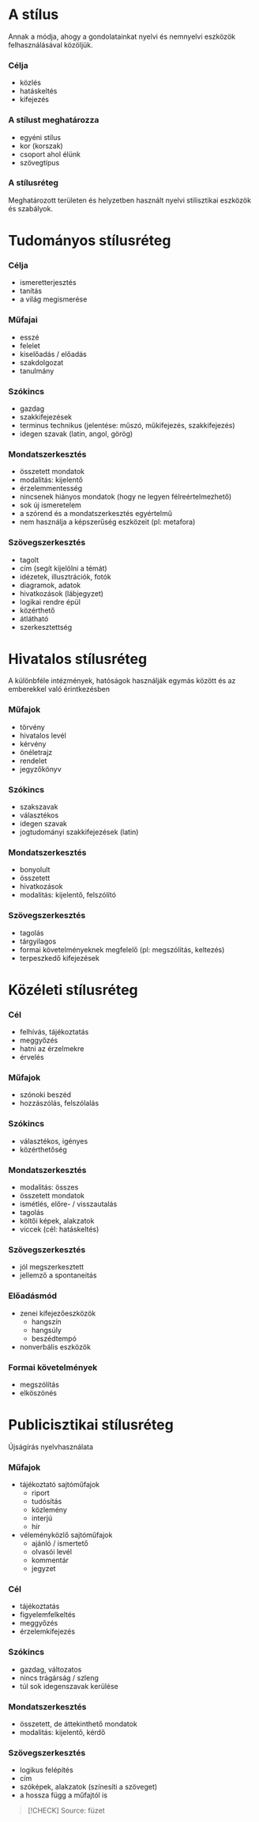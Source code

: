 # A stílus

Annak a módja, ahogy a gondolatainkat nyelvi és nemnyelvi eszközök felhasználásával közöljük.

### Célja

- közlés
- hatáskeltés
- kifejezés

### A stílust meghatározza

- egyéni stílus
- kor (korszak)
- csoport ahol élünk
- szövegtípus

### A stílusréteg

Meghatározott területen és helyzetben használt nyelvi stilisztikai eszközök és szabályok.

# Tudományos stílusréteg
### Célja

- ismeretterjesztés
- tanítás
- a világ megismerése

### Műfajai

- esszé
- felelet
- kiselőadás / előadás
- szakdolgozat
- tanulmány

### Szókincs

- gazdag
- szakkifejezések
- terminus technikus (jelentése: műszó, műkifejezés, szakkifejezés)
- idegen szavak (latin, angol, görög)

### Mondatszerkesztés

- összetett mondatok
- modalitás: kijelentő
- érzelemmentesség
- nincsenek hiányos mondatok (hogy ne legyen félreértelmezhető)
- sok új ismeretelem
- a szórend és a mondatszerkesztés egyértelmű
- nem használja a képszerűség eszközeit (pl: metafora)

### Szövegszerkesztés

- tagolt
- cím (segít kijelölni a témát)
- idézetek, illusztrációk, fotók
- diagramok, adatok
- hivatkozások (lábjegyzet)
- logikai rendre épül
- közérthető
- átlátható
- szerkesztettség

# Hivatalos stílusréteg

A különbféle intézmények, hatóságok használják egymás között és az emberekkel való érintkezésben

### Műfajok

- törvény
- hivatalos levél
- kérvény
- önéletrajz
- rendelet
- jegyzőkönyv

### Szókincs

- szakszavak
- választékos
- idegen szavak
- jogtudományi szakkifejezések (latin)

### Mondatszerkesztés

- bonyolult
- összetett
- hivatkozások
- modalitás: kijelentő, felszólító

### Szövegszerkesztés

- tagolás
- tárgyilagos
- formai követelményeknek megfelelő (pl: megszólítás, keltezés)
- terpeszkedő kifejezések

# Közéleti stílusréteg

### Cél

- felhívás, tájékoztatás
- meggyőzés
- hatni az érzelmekre
- érvelés

### Műfajok

- szónoki beszéd
- hozzászólás, felszólalás

### Szókincs

- választékos, igényes
- közérthetőség

### Mondatszerkesztés

- modalitás: összes
- összetett mondatok
- ismétlés, előre- / visszautalás
- tagolás
- költői képek, alakzatok
- viccek (cél: hatáskeltés)

### Szövegszerkesztés

- jól megszerkesztett
- jellemző a spontaneitás

### Előadásmód

- zenei kifejezőeszközök
	- hangszín
	- hangsúly
	- beszédtempó
- nonverbális eszközök

### Formai követelmények

- megszólítás
- elköszönés

# Publicisztikai stílusréteg

Újságírás nyelvhasználata

### Műfajok

- tájékoztató sajtóműfajok
	- riport
	- tudósítás
	- közlemény
	- interjú
	- hír
- véleményközlő sajtóműfajok
	- ajánló / ismertető
	- olvasói levél
	- kommentár
	- jegyzet

### Cél

- tájékoztatás
- figyelemfelkeltés
- meggyőzés
- érzelemkifejezés

### Szókincs

- gazdag, változatos
- nincs trágárság / szleng
- túl sok idegenszavak kerülése

### Mondatszerkesztés

- összetett, de áttekinthető mondatok
- modalitás: kijelentő, kérdő

### Szövegszerkesztés

- logikus felépítés
- cím
- szóképek, alakzatok (színesíti a szöveget)
- a hossza függ a műfajtól is

> [!CHECK] Source: füzet
